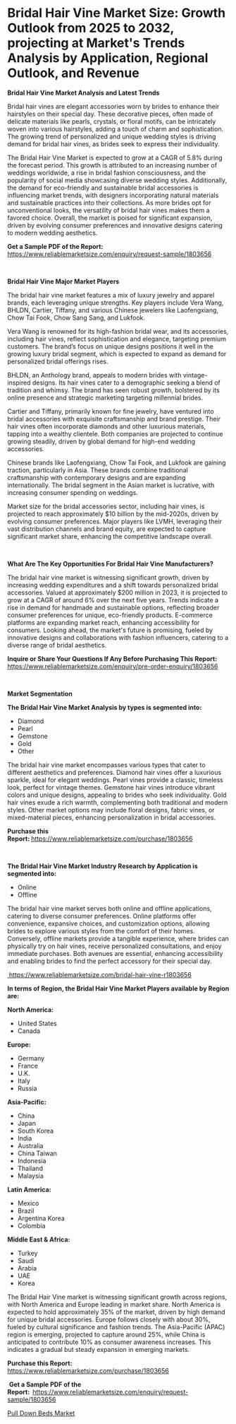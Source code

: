 <p><h1>Bridal Hair Vine Market Size: Growth Outlook from 2025 to 2032, projecting at Market's Trends Analysis by Application, Regional Outlook, and Revenue</h1></p><p><strong>Bridal Hair Vine Market Analysis and Latest Trends</strong></p>
<p><p>Bridal hair vines are elegant accessories worn by brides to enhance their hairstyles on their special day. These decorative pieces, often made of delicate materials like pearls, crystals, or floral motifs, can be intricately woven into various hairstyles, adding a touch of charm and sophistication. The growing trend of personalized and unique wedding styles is driving demand for bridal hair vines, as brides seek to express their individuality.</p><p>The Bridal Hair Vine Market is expected to grow at a CAGR of 5.8% during the forecast period. This growth is attributed to an increasing number of weddings worldwide, a rise in bridal fashion consciousness, and the popularity of social media showcasing diverse wedding styles. Additionally, the demand for eco-friendly and sustainable bridal accessories is influencing market trends, with designers incorporating natural materials and sustainable practices into their collections. As more brides opt for unconventional looks, the versatility of bridal hair vines makes them a favored choice. Overall, the market is poised for significant expansion, driven by evolving consumer preferences and innovative designs catering to modern wedding aesthetics.</p></p>
<p><strong>Get a Sample PDF of the Report:&nbsp;</strong> <a href="https://www.reliablemarketsize.com/enquiry/request-sample/1803656?utm_campaign=2290&utm_medium=2&utm_source=Github&utm_content=ia&utm_term=07022025&utm_id=bridal-hair-vine">https://www.reliablemarketsize.com/enquiry/request-sample/1803656</a></p>
<p>&nbsp;</p>
<p><strong>Bridal Hair Vine Major Market Players</strong></p>
<p><p>The bridal hair vine market features a mix of luxury jewelry and apparel brands, each leveraging unique strengths. Key players include Vera Wang, BHLDN, Cartier, Tiffany, and various Chinese jewelers like Laofengxiang, Chow Tai Fook, Chow Sang Sang, and Lukfook.</p><p>Vera Wang is renowned for its high-fashion bridal wear, and its accessories, including hair vines, reflect sophistication and elegance, targeting premium customers. The brand’s focus on unique designs positions it well in the growing luxury bridal segment, which is expected to expand as demand for personalized bridal offerings rises.</p><p>BHLDN, an Anthology brand, appeals to modern brides with vintage-inspired designs. Its hair vines cater to a demographic seeking a blend of tradition and whimsy. The brand has seen robust growth, bolstered by its online presence and strategic marketing targeting millennial brides.</p><p>Cartier and Tiffany, primarily known for fine jewelry, have ventured into bridal accessories with exquisite craftsmanship and brand prestige. Their hair vines often incorporate diamonds and other luxurious materials, tapping into a wealthy clientele. Both companies are projected to continue growing steadily, driven by global demand for high-end wedding accessories.</p><p>Chinese brands like Laofengxiang, Chow Tai Fook, and Lukfook are gaining traction, particularly in Asia. These brands combine traditional craftsmanship with contemporary designs and are expanding internationally. The bridal segment in the Asian market is lucrative, with increasing consumer spending on weddings.</p><p>Market size for the bridal accessories sector, including hair vines, is projected to reach approximately $10 billion by the mid-2020s, driven by evolving consumer preferences. Major players like LVMH, leveraging their vast distribution channels and brand equity, are expected to capture significant market share, enhancing the competitive landscape overall.</p></p>
<p>&nbsp;</p>
<p><strong>What Are The Key Opportunities For Bridal Hair Vine Manufacturers?</strong></p>
<p><p>The bridal hair vine market is witnessing significant growth, driven by increasing wedding expenditures and a shift towards personalized bridal accessories. Valued at approximately $200 million in 2023, it is projected to grow at a CAGR of around 6% over the next five years. Trends indicate a rise in demand for handmade and sustainable options, reflecting broader consumer preferences for unique, eco-friendly products. E-commerce platforms are expanding market reach, enhancing accessibility for consumers. Looking ahead, the market's future is promising, fueled by innovative designs and collaborations with fashion influencers, catering to a diverse range of bridal aesthetics.</p></p>
<p><strong>Inquire or Share Your Questions If Any Before Purchasing This Report:</strong> <a href="https://www.reliablemarketsize.com/enquiry/pre-order-enquiry/1803656?utm_campaign=2290&utm_medium=2&utm_source=Github&utm_content=ia&utm_term=07022025&utm_id=bridal-hair-vine">https://www.reliablemarketsize.com/enquiry/pre-order-enquiry/1803656</a></p>
<p>&nbsp;</p>
<p><strong>Market Segmentation</strong></p>
<p><strong>The Bridal Hair Vine Market Analysis by types is segmented into:</strong></p>
<p><ul><li>Diamond</li><li>Pearl</li><li>Gemstone</li><li>Gold</li><li>Other</li></ul></p>
<p><p>The bridal hair vine market encompasses various types that cater to different aesthetics and preferences. Diamond hair vines offer a luxurious sparkle, ideal for elegant weddings. Pearl vines provide a classic, timeless look, perfect for vintage themes. Gemstone hair vines introduce vibrant colors and unique designs, appealing to brides who seek individuality. Gold hair vines exude a rich warmth, complementing both traditional and modern styles. Other market options may include floral designs, fabric vines, or mixed-material pieces, enhancing personalization in bridal accessories.</p></p>
<p><strong>Purchase this Report:&nbsp;</strong><a href="https://www.reliablemarketsize.com/purchase/1803656?utm_campaign=2290&utm_medium=2&utm_source=Github&utm_content=ia&utm_term=07022025&utm_id=bridal-hair-vine">https://www.reliablemarketsize.com/purchase/1803656</a></p>
<p>&nbsp;</p>
<p><strong>The Bridal Hair Vine Market Industry Research by Application is segmented into:</strong></p>
<p><ul><li>Online</li><li>Offline</li></ul></p>
<p><p>The bridal hair vine market serves both online and offline applications, catering to diverse consumer preferences. Online platforms offer convenience, expansive choices, and customization options, allowing brides to explore various styles from the comfort of their homes. Conversely, offline markets provide a tangible experience, where brides can physically try on hair vines, receive personalized consultations, and enjoy immediate purchases. Both avenues are essential, enhancing accessibility and enabling brides to find the perfect accessory for their special day.</p></p>
<p><a href="https://www.reliablemarketsize.com/bridal-hair-vine-r1803656?utm_campaign=2290&utm_medium=2&utm_source=Github&utm_content=ia&utm_term=07022025&utm_id=bridal-hair-vine">&nbsp;https://www.reliablemarketsize.com/bridal-hair-vine-r1803656</a></p>
<p><strong>In terms of Region, the Bridal Hair Vine Market Players available by Region are:</strong></p>
<p>
    <p> <strong> North America: </strong>
        <ul>
            <li>United States</li>
            <li>Canada</li>
        </ul>
        </p> 
    <p> <strong> Europe: </strong>
        <ul>
            <li>Germany</li>
            <li>France</li>
            <li>U.K.</li>
            <li>Italy</li>
            <li>Russia</li>
        </ul>
        </p> 
    <p> <strong> Asia-Pacific: </strong>
        <ul>
            <li>China</li>
            <li>Japan</li>
            <li>South Korea</li>
            <li>India</li>
            <li>Australia</li>
            <li>China Taiwan</li>
            <li>Indonesia</li>
            <li>Thailand</li>
            <li>Malaysia</li>
        </ul>
        </p> 
    <p> <strong> Latin America: </strong>
        <ul>
            <li>Mexico</li>
            <li>Brazil</li>
            <li>Argentina Korea</li>
            <li>Colombia</li>
        </ul>
        </p> 
    <p> <strong> Middle East & Africa: </strong>
        <ul>
            <li>Turkey</li>
            <li>Saudi</li>
            <li>Arabia</li>
            <li>UAE</li>
            <li>Korea</li>
        </ul>
    </p>
    </p>
<p><p>The Bridal Hair Vine market is witnessing significant growth across regions, with North America and Europe leading in market share. North America is expected to hold approximately 35% of the market, driven by high demand for unique bridal accessories. Europe follows closely with about 30%, fueled by cultural significance and fashion trends. The Asia-Pacific (APAC) region is emerging, projected to capture around 25%, while China is anticipated to contribute 10% as consumer awareness increases. This indicates a gradual but steady expansion in emerging markets.</p></p>
<p><strong>Purchase this Report: </strong><a href="https://www.reliablemarketsize.com/purchase/1803656?utm_campaign=2290&utm_medium=2&utm_source=Github&utm_content=ia&utm_term=07022025&utm_id=bridal-hair-vine">https://www.reliablemarketsize.com/purchase/1803656</a></p>
<p>&nbsp;<strong>Get a Sample PDF of the Report:&nbsp;&nbsp;</strong><a href="https://www.reliablemarketsize.com/enquiry/request-sample/1803656?utm_campaign=2290&utm_medium=2&utm_source=Github&utm_content=ia&utm_term=07022025&utm_id=bridal-hair-vine">https://www.reliablemarketsize.com/enquiry/request-sample/1803656</a></p>
<p><strong></strong></p>
<p><p><a href="https://github.com/steidmindy199393/Market-Research-Report-List-1/blob/main/pull-down-beds-market.md?utm_campaign=2290&utm_medium=2&utm_source=Github&utm_content=ia&utm_term=07022025&utm_id=bridal-hair-vine">Pull Down Beds Market</a></p></p>